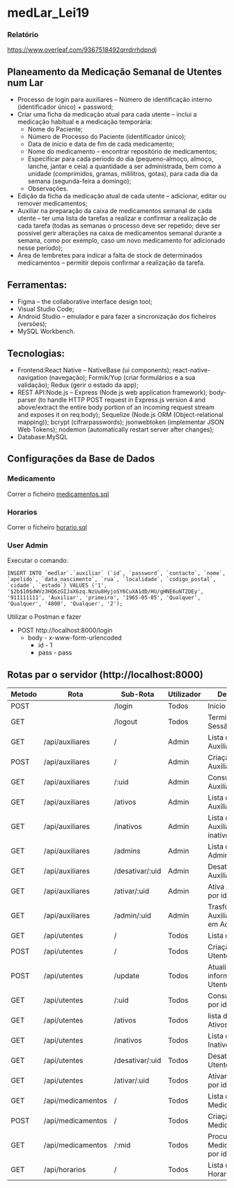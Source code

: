# medLar_Lei19

### Relatório
https://www.overleaf.com/9367518492qrrdrrhdpndj

## Planeamento da Medicação Semanal de Utentes num Lar
- Processo de login para auxiliares – Número de identificação interno (identificador único) + password;
- Criar uma ficha da medicação atual para cada utente – inclui a medicação habitual e a medicação temporária:
  *  Nome do Paciente;
  * Número de Processo do Paciente (identificador único);
  *  Data de início e data de fim de cada medicamento;
  *  Nome do medicamento – encontrar repositório de medicamentos;
  *  Especificar para cada período do dia (pequeno-almoço, almoço, lanche, jantar e ceia) a quantidade a ser administrada, bem como a unidade (comprimidos, gramas, mililitros, gotas), para cada dia da semana (segunda-feira a domingo);
  *  Observações.
- Edição da ficha da medicação atual de cada utente – adicionar, editar ou remover medicamentos;
- Auxiliar na preparação da caixa de medicamentos semanal de cada utente – ter uma lista de tarefas a realizar e confirmar a realização de cada tarefa (todas as semanas o processo deve ser repetido; deve ser possível gerir alterações na caixa de medicamentos semanal durante a semana, como por exemplo, caso um novo medicamento for adicionado nesse período);
- Área de lembretes para indicar a falta de stock de determinados medicamentos – permitir depois confirmar a realização da tarefa.

## Ferramentas:
- Figma – the collaborative interface design tool;
- Visual Studio Code;
- Android Studio – emulador e para fazer a sincronização dos ficheiros (versões);
- MySQL Workbench.

## Tecnologias:
- Frontend:React Native – NativeBase (ui components); react-native-navigation (navegação); Formik/Yup (criar formulários e a sua validação); Redux (gerir o estado da app);
- REST API:Node.js – Express (Node.js web application framework); body-parser (to handle HTTP POST request in Express.js version 4 and above/extract the entire body portion of an incoming request stream and exposes it on req.body); Sequelize (Node.js ORM (Object-relational mapping)); bcrypt (cifrarpasswords); jsonwebtoken (implementar JSON Web Tokens); nodemon (automatically restart server after changes);
- Database:MySQL

## Configurações da Base de Dados
### Medicamento
Correr o ficheiro [medicamentos.sql](Extra_Files/medicamentos.sql)
### Horarios
Correr o ficheiro [horario.sql](Extra_Files/horario.sql)
### User Admin
Executar o comando:
```mysql
INSERT INTO `medlar`.`auxiliar` (`id`, `password`, `contacto`, `nome`, `apelido`, `data_nascimento`, `rua`, `localidade`, `codigo_postal`, `cidade`, `estado`) VALUES ('1', '$2b$10$dWVz3HQ6zGIJaX6zq.NzUu8HyjoSY6CuXA1dD/HU/gHNE6uNT2DEy', '911111111', 'Auxiliar', 'primeiro', '1965-05-05', 'Qualquer', 'Qualquer', '4800', 'Qualquer', '2');
```
Utilizar o Postman e fazer 
- POST http://localhost:8000/login
    - body - x-www-form-urlencoded
        - id    -   1
        - pass  -   pass

## Rotas par o servidor (http://localhost:8000)
| Metodo | Rota              | Sub-Rota        | Utilizador | Descrição                          |
|--------|-------------------|-----------------|------------|------------------------------------|
| POST   |                   | /login          | Todos      | Inicio de Sessão                   |
| GET    |                   | /logout         | Todos      | Terminar Sessão                    |
| GET    | /api/auxiliares   | /               | Admin      | Lista de Auxiliares                |
| POST   | /api/auxiliares   | /               | Admin      | Criação de Auxiliar                |
| GET    | /api/auxiliares   | /:uid           | Admin      | Consulta Auxiliar por id           |
| GET    | /api/auxiliares   | /ativos         | Admin      | Lista de Auxiliares ativos         |
| GET    | /api/auxiliares   | /inativos       | Admin      | Lista de Auxiliares inativos       |
| GET    | /api/auxiliares   | /admins         | Admin      | Lista de Administradores           |
| GET    | /api/auxiliares   | /desativar/:uid | Admin      | Desativa Auxiliar por id           |
| GET    | /api/auxiliares   | /ativar/:uid    | Admin      | Ativa Auxiliar por id              |
| GET    | /api/auxiliares   | /admin/:uid     | Admin      | Trasforma Auxiliar por id em Admin |
| GET    | /api/utentes      | /               | Todos      | Lista de Utentes                   |
| POST   | /api/utentes      | /               | Todos      | Criação de Utente                  |
| POST   | /api/utentes      | /update         | Todos      | Atualiza informação de Utente      |
| GET    | /api/utentes      | /:uid           | Todos      | Consulta Utente por id             |
| GET    | /api/utentes      | /ativos         | Todos      | lista de Utentes Ativos            |
| GET    | /api/utentes      | /inativos       | Todos      | Lista de Utentes Inativos          |
| GET    | /api/utentes      | /desativar/:uid | Todos      | Desativar Utente por id            |
| GET    | /api/utentes      | /ativar/:uid    | Todos      | Ativar Utente por id               |
| GET    | /api/medicamentos | /               | Todos      | Lista de Medicamento               |
| POST   | /api/medicamentos | /               | Todos      | Criação de Medicamento             |
| GET    | /api/medicamentos | /:mid           | Todos      | Procura Medicamento por id         |
| GET    | /api/horarios     | /               | Todos      | Lista de Horarios                  |






